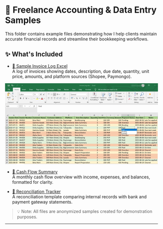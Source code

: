 # 📁 Freelance Accounting & Data Entry Samples

This folder contains example files demonstrating how I help clients maintain accurate financial records and streamline their bookkeeping workflows.

## ✨ What's Included

- [📄 Sample Invoice Log Excel](./Sample_Invoice_log.xlsx)  
  A log of invoices showing dates, description, due date, quantity, unit price, amounts, and platform sources (Shopee, Paymongo).

![Invoice Log Screenshot](./Screenshot_Invoice_log.jpg)

- [📄 Cash Flow Summary](./cash_flow_summary.xlsx)  
  A monthly cash flow overview with income, expenses, and balances, formatted for clarity.

- [📄 Reconciliation Tracker](./reconciliation_tracker.xlsx)  
  A reconciliation template comparing internal records with bank and payment gateway statements.

> 💡 Note: All files are anonymized samples created for demonstration purposes.


---
